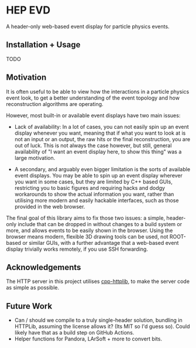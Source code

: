 # HEP EVD

A header-only web-based event display for particle physics events.

## Installation + Usage

TODO

## Motivation

It is often useful to be able to view how the interactions in a particle physics event
look, to get a better understanding of the event topology and how reconstruction
algorithms are operating.

However, most built-in or available event displays have two main issues:

 - Lack of availability: In a lot of cases, you can not easily spin up an event display
   whenever you want, meaning that if what you want to look at is not an input or an
   output, the raw hits or the final reconstruction, you are out of luck. This is not
   always the case however, but still, general availability of "I want an event display
   here, to show this thing" was a large motivation.

 - A secondary, and arguably even bigger limitation is the sorts of available event
   displays. You may be able to spin up an event display wherever you want in some
   cases, but they are limited by C++ based GUIs, restricting you to basic figures and
   requiring hacks and dodgy workarounds to show the actual information you want, rather
   than utilising more modern and easily hackable interfaces, such as those provided in
   the web browser.

The final goal of this library aims to fix those two issues: a simple, header-only
include that can be dropped in without changes to a build system or more, and allows
events to be easily shown in the browser. Using the browser means modern, flexible 3D
drawing tools can be used, not ROOT-based or similar GUIs, with a further advantage that
a web-based event display trivially works remotely, if you use SSH forwarding.

## Acknowledgements

The HTTP server in this project utilises
[cpp-httplib](https://github.com/yhirose/cpp-httplib), to make the server code as simple
as possible.

## Future Work

 - Can / should we compile to a truly single-header solution, bundling in HTTPLib,
   assuming the license allows it? (Its MIT so I'd guess so). Could likely have that as
   a build step on GitHub Actions.
 - Helper functions for Pandora, LArSoft + more to convert bits.

